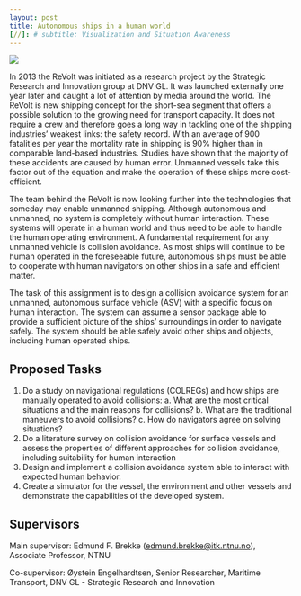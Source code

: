 ```yaml
---
layout: post
title: Autonomous ships in a human world
[//]: # subtitle: Visualization and Situation Awareness
---
```


![]({{site.url}}/assets/revolt.jpg)

In 2013 the ReVolt was initiated as a research project by the Strategic Research and Innovation group at DNV GL. It was launched externally one year later and caught a lot of attention by media around the world. The ReVolt is new shipping concept for the short-sea segment that offers a possible solution to the growing need for transport capacity. It does not require a crew and therefore goes a long way in tackling one of the shipping industries’ weakest links: the safety record. With an average of 900 fatalities per year the mortality rate in shipping is 90% higher than in comparable land-based industries. Studies have shown that the majority of these accidents are caused by human error. Unmanned vessels take this factor out of the equation and make the operation of these ships more cost-efficient.

The team behind the ReVolt is now looking further into the technologies that someday may enable unmanned shipping. Although autonomous and unmanned, no system is completely without human interaction. These systems will operate in a human world and thus need to be able to handle the human operating environment. A fundamental requirement for any unmanned vehicle is collision avoidance. As most ships will continue to be human operated in the foreseeable future, autonomous ships must be able to cooperate with human navigators on other ships in a safe and efficient matter.

The task of this assignment is to design a collision avoidance system for an unmanned, autonomous surface vehicle (ASV) with a specific focus on human interaction. The system can assume a sensor package able to provide a sufficient picture of the ships’ surroundings in order to navigate safely. The system should be able safely avoid other ships and objects, including human operated ships.

## Proposed Tasks

1.	Do a study on navigational regulations (COLREGs) and how ships are manually operated to avoid collisions:
  a.	What are the most critical situations and the main reasons for collisions?
  b.	What are the traditional maneuvers to avoid collisions?
  c.	How do navigators agree on solving situations?
2.	Do a literature survey on collision avoidance for surface vessels and assess the properties of different approaches for collision avoidance, including suitability for human interaction
3.	Design and implement a collision avoidance system able to interact with expected human behavior.
4.	Create a simulator for the vessel, the environment and other vessels and demonstrate the capabilities of the developed system. 

## Supervisors

Main supervisor: Edmund F. Brekke (<edmund.brekke@itk.ntnu.no>), Associate Professor, NTNU

Co-supervisor: Øystein Engelhardtsen, Senior Researcher, Maritime Transport, DNV GL - Strategic Research and Innovation
